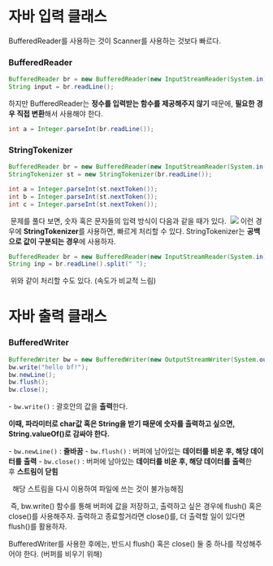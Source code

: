 # 자바 입력 클래스
BufferedReader를 사용하는 것이 Scanner를 사용하는 것보다 빠르다.

### BufferedReader

```java
BufferedReader br = new BufferedReader(new InputStreamReader(System.in));
String input = br.readLine();
```

하지만 BufferedReader는 **정수를 입력받는 함수를 제공해주지 않기** 때문에, **필요한 경우 직접 변환**해서 사용해야 한다.

```java
int a = Integer.parseInt(br.readLine());
```

### StringTokenizer

```java
BufferedReader br = new BufferedReader(new InputStreamReader(System.in());
StringTokenizer st = new StringTokenizer(br.readLine());

int a = Integer.parseInt(st.nextToken());
int b = Integer.parseInt(st.nextToken());
int c = Integer.parseInt(st.nextToken());
```

 문제를 풀다 보면, 숫자 혹은 문자들의 입력 방식이 다음과 같을 때가 있다.
 ![](https://blog.kakaocdn.net/dn/srLo7/btshAvXHK0d/oX9nXB3m9DpsyJ1iwOUu0k/img.png)
이런 경우에 **StringTokenizer**를 사용하면, 빠르게 처리할 수 있다. StringTokenizer는 **공백으로 값이 구분되는 경우**에 사용하자.

```java
BufferedReader br = new BufferedReader(new InputStreamReader(System.in));
String inp = br.readLine().split(" ");
```

 위와 같이 처리할 수도 있다. (속도가 비교적 느림)

# 자바 출력 클래스
### **BufferedWriter**

```java
BufferedWriter bw = new BufferedWriter(new OutputStreamWriter(System.out));
bw.write("hello bf!");
bw.newLine();
bw.flush();
bw.close();
```

- `bw.write()` : 괄호안의 값을 **출력**한다.

**이때, 파라미터로 char값 혹은 String을 받기 때문에 숫자를 출력하고 싶으면, String.valueOf()로 감싸야 한다.**

- `bw.newLine()` : **줄바꿈**
- `bw.flush()` : 버퍼에 남아있는 **데이터를 비운 후, 해당 데이터를** **출력**
- `bw.close()` : 버퍼에 남아있는 **데이터를 비운 후, 해당 데이터를** **출력**한 후 **스트림이 닫힘**

  해당 스트림을 다시 이용하여 파일에 쓰는 것이 불가능해짐

 즉, bw.write() 함수를 통해 버퍼에 값을 저장하고, 출력하고 싶은 경우에 flush() 혹은 close()를 사용해주자. 출력하고 종료할거라면 close()를, 더 출력할 일이 있다면 flush()를 활용하자.

BufferedWriter를 사용한 후에는, 반드시 flush() 혹은 close() 둘 중 하나를 작성해주어야 한다. (버퍼를 비우기 위해)